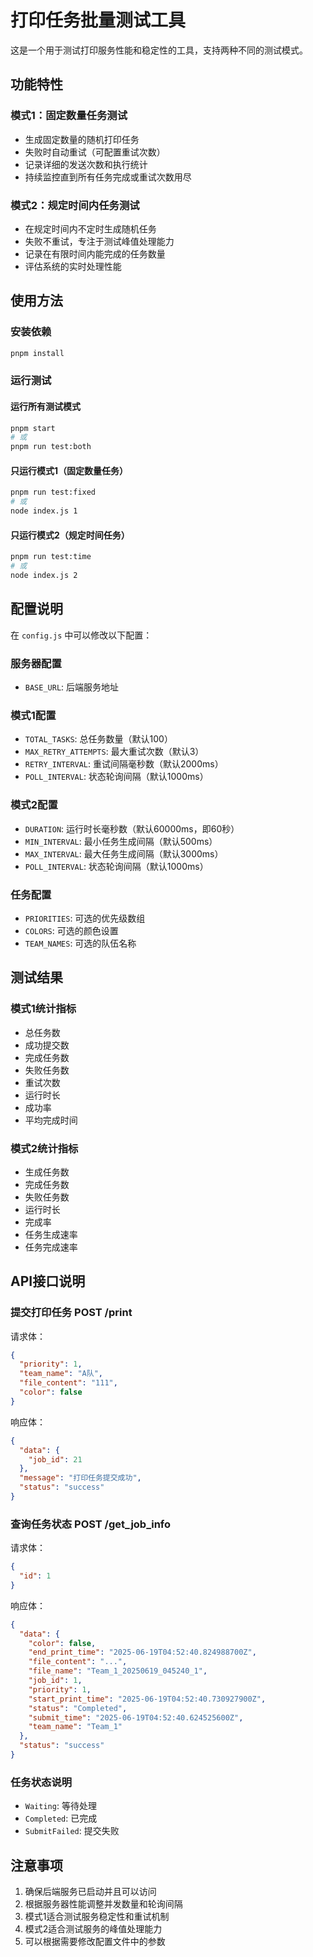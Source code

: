 # 打印任务批量测试工具

这是一个用于测试打印服务性能和稳定性的工具，支持两种不同的测试模式。

## 功能特性

### 模式1：固定数量任务测试
- 生成固定数量的随机打印任务
- 失败时自动重试（可配置重试次数）
- 记录详细的发送次数和执行统计
- 持续监控直到所有任务完成或重试次数用尽

### 模式2：规定时间内任务测试
- 在规定时间内不定时生成随机任务
- 失败不重试，专注于测试峰值处理能力
- 记录在有限时间内能完成的任务数量
- 评估系统的实时处理性能

## 使用方法

### 安装依赖
```bash
pnpm install
```

### 运行测试

#### 运行所有测试模式
```bash
pnpm start
# 或
pnpm run test:both
```

#### 只运行模式1（固定数量任务）
```bash
pnpm run test:fixed
# 或
node index.js 1
```

#### 只运行模式2（规定时间任务）
```bash
pnpm run test:time
# 或
node index.js 2
```

## 配置说明

在 `config.js` 中可以修改以下配置：

### 服务器配置
- `BASE_URL`: 后端服务地址

### 模式1配置
- `TOTAL_TASKS`: 总任务数量（默认100）
- `MAX_RETRY_ATTEMPTS`: 最大重试次数（默认3）
- `RETRY_INTERVAL`: 重试间隔毫秒数（默认2000ms）
- `POLL_INTERVAL`: 状态轮询间隔（默认1000ms）

### 模式2配置
- `DURATION`: 运行时长毫秒数（默认60000ms，即60秒）
- `MIN_INTERVAL`: 最小任务生成间隔（默认500ms）
- `MAX_INTERVAL`: 最大任务生成间隔（默认3000ms）
- `POLL_INTERVAL`: 状态轮询间隔（默认1000ms）

### 任务配置
- `PRIORITIES`: 可选的优先级数组
- `COLORS`: 可选的颜色设置
- `TEAM_NAMES`: 可选的队伍名称

## 测试结果

### 模式1统计指标
- 总任务数
- 成功提交数
- 完成任务数
- 失败任务数
- 重试次数
- 运行时长
- 成功率
- 平均完成时间

### 模式2统计指标
- 生成任务数
- 完成任务数
- 失败任务数
- 运行时长
- 完成率
- 任务生成速率
- 任务完成速率

## API接口说明

### 提交打印任务 POST /print
请求体：
```json
{
  "priority": 1,
  "team_name": "A队",
  "file_content": "111",
  "color": false
}
```

响应体：
```json
{
  "data": {
    "job_id": 21
  },
  "message": "打印任务提交成功",
  "status": "success"
}
```

### 查询任务状态 POST /get_job_info
请求体：
```json
{
  "id": 1
}
```

响应体：
```json
{
  "data": {
    "color": false,
    "end_print_time": "2025-06-19T04:52:40.824988700Z",
    "file_content": "...",
    "file_name": "Team_1_20250619_045240_1",
    "job_id": 1,
    "priority": 1,
    "start_print_time": "2025-06-19T04:52:40.730927900Z",
    "status": "Completed",
    "submit_time": "2025-06-19T04:52:40.624525600Z",
    "team_name": "Team_1"
  },
  "status": "success"
}
```

### 任务状态说明
- `Waiting`: 等待处理
- `Completed`: 已完成
- `SubmitFailed`: 提交失败

## 注意事项

1. 确保后端服务已启动并且可以访问
2. 根据服务器性能调整并发数量和轮询间隔
3. 模式1适合测试服务稳定性和重试机制
4. 模式2适合测试服务的峰值处理能力
5. 可以根据需要修改配置文件中的参数
